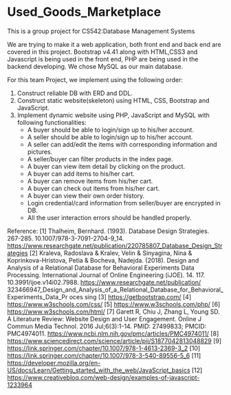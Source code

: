 # Used_Goods_Marketplace

This is a group project for CS542:Database Management Systems

We are trying to make it a web application, both front end and back end are covered in this project. Bootstrap v4.41 along with HTML,CSS3 and Javascript is being used in the front end, PHP are being used in the backend developing. We chose MySQL as our main database.

For this team Project, we implement using the following order:
1. Construct reliable DB with ERD and DDL.
2. Construct static website(skeleton) using HTML, CSS, Bootstrap and JavaScript.
3. Implement dynamic website using PHP, JavaScript and MySQL with following
    functionalities:
      * A buyer should be able to login/sign up to his/her account.
      * A seller should be able to login/sign up to his/her account.
      * A seller can add/edit the items with corresponding information and pictures.
      * A seller/buyer can filter products in the index page.
      * A buyer can view item detail by clicking on the product.
      * A buyer can add items to his/her cart.
      * A buyer can remove items from his/her cart.
      * A buyer can check out items from his/her cart.
      * A buyer can view their own order history.
      * Login credential/card information from seller/buyer are encrypted in DB.
      * All the user interaction errors should be handled properly.
      
Reference:
[1] Thalheim, Bernhard. (1993). Database Design Strategies. 267-285. 10.1007/978-3-7091-2704-9_14. https://www.researchgate.net/publication/220785807_Database_Design_Strategies
[2] Kraleva, Radoslava & Kralev, Velin & Sinyagina, Nina & Koprinkova-Hristova, Petia & Bocheva, Nadejda. (2018). Design and Analysis of a Relational Database for Behavioral Experiments Data Processing. International Journal of Online Engineering (iJOE). 14. 117. 10.3991/ijoe.v14i02.7988.
https://www.researchgate.net/publication/ 323466947_Design_and_Analysis_of_a_Relational_Database_for_Behavioral_Experiments_Data_Pr oces sing
[3] https://getbootstrap.com/
[4] https://www.w3schools.com/css/
[5] https://www.w3schools.com/php/ [6] https://www.w3schools.com/html/
[7] Garett R, Chiu J, Zhang L, Young SD. A Literature Review: Website Design and User Engagement. Online J Commun Media Technol. 2016 Jul;6(3):1-14. PMID: 27499833; PMCID: PMC4974011.
https://www.ncbi.nlm.nih.gov/pmc/articles/PMC4974011/
[8] https://www.sciencedirect.com/science/article/pii/S1877042813048829
[9] https://link.springer.com/chapter/10.1007/978-1-4613-2369-3_2
[10] https://link.springer.com/chapter/10.1007/978-3-540-89556-5_6
[11] https://developer.mozilla.org/en-US/docs/Learn/Getting_started_with_the_web/JavaScript_basics [12] https://www.creativebloq.com/web-design/examples-of-javascript-1233964
